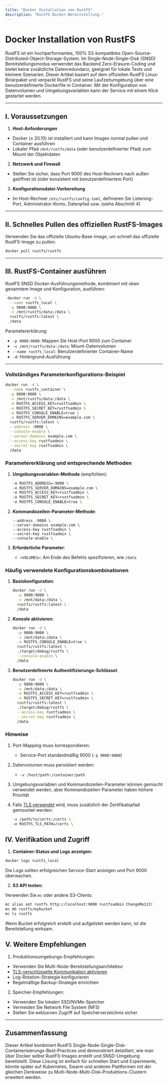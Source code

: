 ```yaml
---
title: "Docker Installation von RustFS"
description: "RustFS Docker-Bereitstellung."
---
```


# Docker Installation von RustFS

RustFS ist ein hochperformantes, 100% S3-kompatibles Open-Source-Distributed-Object-Storage-System. Im Single-Node-Single-Disk (SNSD) Bereitstellungsmodus verwendet das Backend Zero-Erasure-Coding und bietet keine zusätzliche Datenredundanz, geeignet für lokale Tests und kleinere Szenarien.
Dieser Artikel basiert auf dem offiziellen RustFS Linux-Binärpaket und verpackt RustFS und seine Laufzeitumgebung über eine benutzerdefinierte Dockerfile in Container. Mit der Konfiguration von Datenvolumen und Umgebungsvariablen kann der Service mit einem Klick gestartet werden.

---

## I. Voraussetzungen

1. **Host-Anforderungen**

 * Docker (≥ 20.10) ist installiert und kann Images normal pullen und Container ausführen
 * Lokaler Pfad `/mnt/rustfs/data` (oder benutzerdefinierter Pfad) zum Mount der Objektdaten
2. **Netzwerk und Firewall**

 * Stellen Sie sicher, dass Port 9000 des Host-Rechners nach außen geöffnet ist (oder konsistent mit benutzerdefiniertem Port)
3. **Konfigurationsdatei-Vorbereitung**

 * Im Host-Rechner `/etc/rustfs/config.toml`, definieren Sie Listening-Port, Administrator-Konto, Datenpfad usw. (siehe Abschnitt 4)

---

## II. Schnelles Pullen des offiziellen RustFS-Images

Verwenden Sie das offizielle Ubuntu-Base-Image, um schnell das offizielle RustFS-Image zu pullen:


```bash
docker pull rustfs/rustfs

```

---

## III. RustFS-Container ausführen

RustFS SNSD Docker-Ausführungsmethode, kombiniert mit oben genanntem Image und Konfiguration, ausführen:

```bash
 docker run -d \
  --name rustfs_local \
  -p 9000:9000 \
  -v /mnt/rustfs/data:/data \
  rustfs/rustfs:latest \
  /data
```

Parametererklärung:

* `-p 9000:9000`: Mappen Sie Host-Port 9000 zum Container
* `-v /mnt/rustfs/data:/data`: Mount-Datenvolumen
* `--name rustfs_local`: Benutzerdefinierter Container-Name
* `-d`: Hintergrund-Ausführung

---

### Vollständiges Parameterkonfigurations-Beispiel

```bash
docker run -d \
  --name rustfs_container \
  -p 9000:9000 \
  -v /mnt/rustfs/data:/data \
  -e RUSTFS_ACCESS_KEY=rustfsadmin \
  -e RUSTFS_SECRET_KEY=rustfsadmin \
  -e RUSTFS_CONSOLE_ENABLE=true \
  -e RUSTFS_SERVER_DOMAINS=example.com \
  rustfs/rustfs:latest \
  --address :9000 \
  --console-enable \
  --server-domains example.com \
  --access-key rustfsadmin \
  --secret-key rustfsadmin \
  /data
```

### Parametererklärung und entsprechende Methoden

1. **Umgebungsvariablen-Methode** (empfohlen):
   ```bash
   -e RUSTFS_ADDRESS=:9000 \
   -e RUSTFS_SERVER_DOMAINS=example.com \
   -e RUSTFS_ACCESS_KEY=rustfsadmin \
   -e RUSTFS_SECRET_KEY=rustfsadmin \
   -e RUSTFS_CONSOLE_ENABLE=true \
   ```

2. **Kommandozeilen-Parameter-Methode**:
   ```
   --address :9000 \
   --server-domains example.com \
   --access-key rustfsadmin \
   --secret-key rustfsadmin \
   --console-enable \
   ```

3. **Erforderliche Parameter**:
    - `<VOLUMES>`: Am Ende des Befehls spezifizieren, wie `/data`

### Häufig verwendete Konfigurationskombinationen

1. **Basiskonfiguration**:
   ```bash
   docker run -d \
     -p 9000:9000 \
     -v /mnt/data:/data \
     rustfs/rustfs:latest \
     /data
   ```

2. **Konsole aktivieren**:
   ```bash
   docker run -d \
     -p 9000:9000 \
     -v /mnt/data:/data \
     -e RUSTFS_CONSOLE_ENABLE=true \
     rustfs/rustfs:latest \
     ./target/debug/rustfs \
     --console-enable \
     /data
   ```

3. **Benutzerdefinierte Authentifizierungs-Schlüssel**:
   ```bash
   docker run -d \
     -p 9000:9000 \
     -v /mnt/data:/data \
     -e RUSTFS_ACCESS_KEY=rustfsadmin \
     -e RUSTFS_SECRET_KEY=rustfsadmin \
     rustfs/rustfs:latest \
     ./target/debug/rustfs \
     --access-key rustfsadmin \
     --secret-key rustfsadmin \
     /data
   ```

### Hinweise

1. Port-Mapping muss korrespondieren:
    - Service-Port standardmäßig 9000 (`-p 9000:9000`)

2. Datenvolumen muss persistiert werden:
    - `-v /host/path:/container/path`

3. Umgebungsvariablen und Kommandozeilen-Parameter können gemischt verwendet werden, aber Kommandozeilen-Parameter haben höhere Priorität

4. Falls [TLS verwendet](../../integration/tls-configured.md) wird, muss zusätzlich der Zertifikatspfad gemountet werden:

   ```bash
   -v /path/to/certs:/certs \
   -e RUSTFS_TLS_PATH=/certs \
   ```

## IV. Verifikation und Zugriff

1. **Container-Status und Logs anzeigen:**

 ```bash
 docker logs rustfs_local
 ```

 Die Logs sollten erfolgreichen Service-Start anzeigen und Port 9000 überwachen.

2. **S3 API testen:**

 Verwenden Sie `mc` oder andere S3-Clients:

 ```bash
 mc alias set rustfs http://localhost:9000 rustfsadmin ChangeMe123!
 mc mb rustfs/mybucket
 mc ls rustfs
 ```

 Wenn Bucket erfolgreich erstellt und aufgelistet werden kann, ist die Bereitstellung wirksam.


## V. Weitere Empfehlungen

1. Produktionsumgebungs-Empfehlungen:
- Verwenden Sie Multi-Node-Bereitstellungsarchitektur
- [TLS-verschlüsselte Kommunikation aktivieren](../../integration/tls-configured.md)
- Log-Rotation-Strategie konfigurieren
- Regelmäßige Backup-Strategie einrichten

2. Speicher-Empfehlungen:
- Verwenden Sie lokalen SSD/NVMe-Speicher
- Vermeiden Sie Network File System (NFS)
- Stellen Sie exklusiven Zugriff auf Speicherverzeichnis sicher

---

## Zusammenfassung

Dieser Artikel kombiniert RustFS Single-Node-Single-Disk-Containerisierungs-Best-Practices und demonstriert detailliert, wie man über Docker selbst RustFS-Images erstellt und SNSD-Umgebung bereitstellt.
Diese Lösung ist einfach für schnellen Start und Experimente, könnte später auf Kubernetes, Swarm und anderen Plattformen mit der gleichen Denkweise zu Multi-Node-Multi-Disk-Produktions-Clustern erweitert werden.

